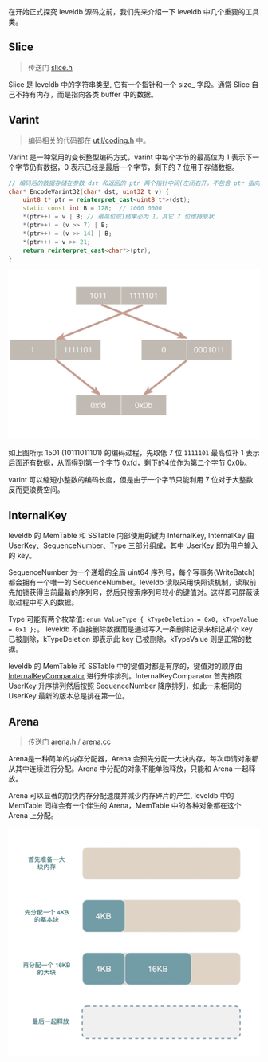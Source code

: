 在开始正式探究 leveldb 源码之前，我们先来介绍一下 leveldb 中几个重要的工具类。

## Slice

> 传送门 [slice.h](../include/leveldb/slice.h) 

Slice 是 leveldb 中的字符串类型, 它有一个指针和一个 size_ 字段。通常 Slice 自己不持有内存，而是指向各类 buffer 中的数据。

## Varint

> 编码相关的代码都在 [util/coding.h](../util/coding.h) 中。

Varint 是一种常用的变长整型编码方式，varint 中每个字节的最高位为 1 表示下一个字节仍有数据，0 表示已经是最后一个字节，剩下的 7 位用于存储数据。

```cpp
// 编码后的数据存储在参数 dst 和返回的 ptr 两个指针中间(左闭右开，不包含 ptr 指向的字节)
char* EncodeVarint32(char* dst, uint32_t v) {
    uint8_t* ptr = reinterpret_cast<uint8_t*>(dst);
    static const int B = 128;  // 1000 0000
    *(ptr++) = v | B; // 最高位或1结果必为 1，其它 7 位维持原状
    *(ptr++) = (v >> 7) | B;
    *(ptr++) = (v >> 14) | B;
    *(ptr++) = v >> 21;
    return reinterpret_cast<char*>(ptr); 
}
```

![](img003.png)

如上图所示 1501 (10111011101) 的编码过程，先取低 7 位 `1111101` 最高位补 1 表示后面还有数据，从而得到第一个字节 0xfd，剩下的4位作为第二个字节 0x0b。

varint 可以缩短小整数的编码长度，但是由于一个字节只能利用 7 位对于大整数反而更浪费空间。


## InternalKey

leveldb 的 MemTable 和 SSTable 内部使用的键为 InternalKey, InternalKey 由 UserKey、SequenceNumber、Type 三部分组成，其中 UserKey 即为用户输入的 key。

SequenceNumber 为一个递增的全局 uint64 序列号，每个写事务(WriteBatch) 都会拥有一个唯一的 SequenceNumber。leveldb 读取采用快照读机制，读取前先加锁获得当前最新的序列号，然后只搜索序列号较小的键值对。这样即可屏蔽读取过程中写入的数据。

Type 可能有两个枚举值: `enum ValueType { kTypeDeletion = 0x0, kTypeValue = 0x1 };`。 leveldb 不直接删除数据而是通过写入一条删除记录来标记某个 key 已被删除，kTypeDeletion 即表示此 key 已被删除，kTypeValue 则是正常的数据。 

leveldb 的 MemTable 和 SSTable 中的键值对都是有序的，键值对的顺序由 [InternalKeyComparator](../db/dbformat.h) 进行升序排列。InternalKeyComparator 首先按照 UserKey 升序排列然后按照 SequenceNumber 降序排列，如此一来相同的 UserKey 最新的版本总是排在第一位。

## Arena

> 传送门 [arena.h](../util/arena.h) / [arena.cc](../util/arena.cc)

Arena是一种简单的内存分配器，Arena 会预先分配一大块内存，每次申请对象都从其中连续进行分配。Arena 中分配的对象不能单独释放，只能和 Arena 一起释放。

Arena 可以显著的加快内存分配速度并减少内存碎片的产生, leveldb 中的 MemTable 同样会有一个伴生的 Arena，MemTable 中的各种对象都在这个 Arena 上分配。

![](img004.png)